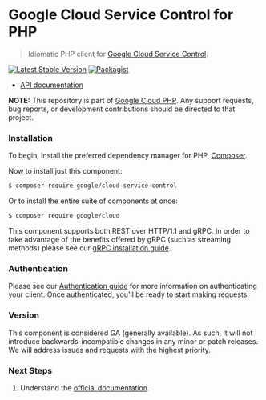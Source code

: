 # Google Cloud Service Control for PHP

> Idiomatic PHP client for [Google Cloud Service Control](https://cloud.google.com/service-control).

[![Latest Stable Version](https://poser.pugx.org/google/cloud-service-control/v/stable)](https://packagist.org/packages/google/cloud-service-control) [![Packagist](https://img.shields.io/packagist/dm/google/cloud-service-control.svg)](https://packagist.org/packages/google/cloud-service-control)

* [API documentation](http://googleapis.github.io/google-cloud-php/#/docs/cloud-service-control/latest/servicecontrol/readme)

**NOTE:** This repository is part of [Google Cloud PHP](https://github.com/googleapis/google-cloud-php). Any
support requests, bug reports, or development contributions should be directed to
that project.

### Installation

To begin, install the preferred dependency manager for PHP, [Composer](https://getcomposer.org/).

Now to install just this component:

```sh
$ composer require google/cloud-service-control
```

Or to install the entire suite of components at once:

```sh
$ composer require google/cloud
```

This component supports both REST over HTTP/1.1 and gRPC. In order to take advantage of the benefits offered by gRPC (such as streaming methods)
please see our [gRPC installation guide](https://cloud.google.com/php/grpc).

### Authentication

Please see our [Authentication guide](https://github.com/googleapis/google-cloud-php/blob/main/AUTHENTICATION.md) for more information
on authenticating your client. Once authenticated, you'll be ready to start making requests.

### Version

This component is considered GA (generally available). As such, it will not introduce backwards-incompatible changes in
any minor or patch releases. We will address issues and requests with the highest priority.

### Next Steps

1. Understand the [official documentation](https://cloud.google.com/service-control/docs).
